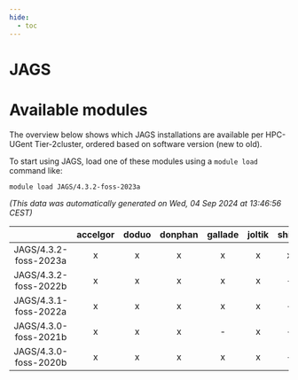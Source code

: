 ```yaml
---
hide:
  - toc
---
```


JAGS
====

# Available modules


The overview below shows which JAGS installations are available per HPC-UGent Tier-2cluster, ordered based on software version (new to old).

To start using JAGS, load one of these modules using a `module load` command like:

```shell
module load JAGS/4.3.2-foss-2023a
```

*(This data was automatically generated on Wed, 04 Sep 2024 at 13:46:56 CEST)*  

| |accelgor|doduo|donphan|gallade|joltik|shinx|skitty|
| :---: | :---: | :---: | :---: | :---: | :---: | :---: | :---: |
|JAGS/4.3.2-foss-2023a|x|x|x|x|x|x|x|
|JAGS/4.3.2-foss-2022b|x|x|x|x|x|-|x|
|JAGS/4.3.1-foss-2022a|x|x|x|x|x|-|x|
|JAGS/4.3.0-foss-2021b|x|x|x|-|x|-|x|
|JAGS/4.3.0-foss-2020b|x|x|x|x|x|-|x|

